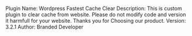 Plugin Name: Wordpress Fastest Cache Clear
Description: This is custom plugin to clear cache from website. Please do not modify code and version it harmfull for your website. Thanks you for Choosing our product.
Version: 3.2.1
Author: Branded Developer
